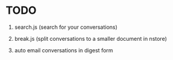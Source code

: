 # TODO

1. search.js (search for your conversations)

2. break.js (split conversations to a smaller document in nstore)

3. auto email conversations in digest form


